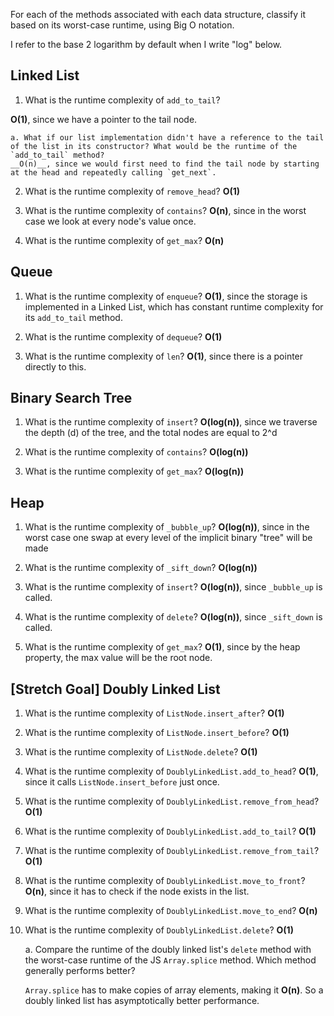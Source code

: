 For each of the methods associated with each data structure, classify it based on its worst-case runtime, using Big O notation.

I refer to the base 2 logarithm by default when I write "log" below.

## Linked List

1. What is the runtime complexity of `add_to_tail`?

__O(1)__, since we have a pointer to the tail node.
  
    a. What if our list implementation didn't have a reference to the tail of the list in its constructor? What would be the runtime of the `add_to_tail` method?
    __O(n)__, since we would first need to find the tail node by starting at the head and repeatedly calling `get_next`.

2. What is the runtime complexity of `remove_head`?
__O(1)__

3. What is the runtime complexity of `contains`?
__O(n)__, since in the worst case we look at every node's value once.

4. What is the runtime complexity of `get_max`?
__O(n)__

## Queue

1. What is the runtime complexity of `enqueue`?
__O(1)__, since the storage is implemented in a Linked List, which has constant runtime complexity for its `add_to_tail` method.

2. What is the runtime complexity of `dequeue`?
__O(1)__

3. What is the runtime complexity of `len`?
__O(1)__, since there is a pointer directly to this.

## Binary Search Tree

1. What is the runtime complexity of `insert`? 
__O(log(n))__, since we traverse the depth (d) of the tree, and the total nodes are equal to 2^d

2. What is the runtime complexity of `contains`?
__O(log(n))__

3. What is the runtime complexity of `get_max`? 
__O(log(n))__

## Heap

1. What is the runtime complexity of `_bubble_up`?
__O(log(n))__, since in the worst case one swap at every level of the implicit binary "tree" will be made

2. What is the runtime complexity of `_sift_down`?
__O(log(n))__

3. What is the runtime complexity of `insert`?
__O(log(n))__, since `_bubble_up` is called.

4. What is the runtime complexity of `delete`?
__O(log(n))__, since `_sift_down` is called.

5. What is the runtime complexity of `get_max`?
__O(1)__, since by the heap property, the max value will be the root node.

## [Stretch Goal] Doubly Linked List

1. What is the runtime complexity of `ListNode.insert_after`?
__O(1)__

2. What is the runtime complexity of `ListNode.insert_before`?
__O(1)__

3. What is the runtime complexity of `ListNode.delete`?
__O(1)__

4. What is the runtime complexity of `DoublyLinkedList.add_to_head`?
__O(1)__, since it calls `ListNode.insert_before` just once.

5. What is the runtime complexity of `DoublyLinkedList.remove_from_head`?
__O(1)__

6. What is the runtime complexity of `DoublyLinkedList.add_to_tail`?
__O(1)__

7. What is the runtime complexity of `DoublyLinkedList.remove_from_tail`?
__O(1)__

8. What is the runtime complexity of `DoublyLinkedList.move_to_front`?
__O(n)__, since it has to check if the node exists in the list.

9. What is the runtime complexity of `DoublyLinkedList.move_to_end`?
__O(n)__

10. What is the runtime complexity of `DoublyLinkedList.delete`?
__O(1)__

    a. Compare the runtime of the doubly linked list's `delete` method with the worst-case runtime of the JS `Array.splice` method. Which method generally performs better?

    `Array.splice` has to make copies of array elements, making it __O(n)__. So a doubly linked list has asymptotically better performance.